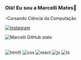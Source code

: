 ### Olá! Eu sou a Marcelli Mates👋

-Cursando Ciência da Computação

[![Instagram](https://img.shields.io/badge/Instagram-E4405F?style=for-the-badge&logo=instagram&logoColor=white)](https://instagram.com/marcelli_mates_)

![Marcelli GitHub stats](https://github-readme-stats.vercel.app/api?username=marcelli23&show_icons=true&theme=dracula)

<div style="display: inline_block"><br/>
    <img align="center" alt="html5" src="https://img.shields.io/badge/HTML5-E34F26?style=for-the-badge&logo=html5&logoColor=white"/>
    <img align="center" alt="css" src="https://img.shields.io/badge/CSS3-1572B6?style=for-the-badge&logo=css3&logoColor=white" />
    <img align="center" alt="react" src="https://img.shields.io/badge/React-20232A?style=for-the-badge&logo=react&logoColor=61DAFB" />
    <img align="center" alt="js" src="https://img.shields.io/badge/JavaScript-F7DF1E?style=for-the-badge&logo=javascript&logoColor=black" />
    <img align="center" alt="ts" src="https://img.shields.io/badge/TypeScript-007ACC?style=for-the-badge&logo=typescript&logoColor=white" />
</div>




